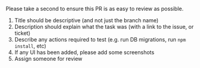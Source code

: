 Please take a second to ensure this PR is as easy to review as possible.

1. Title should be descriptive (and not just the branch name)
2. Description should explain what the task was (with a link to the issue, or ticket)
3. Describe any actions required to test (e.g. run DB migrations, run `npm install`, etc)
4. If any UI has been added, please add some screenshots
5. Assign someone for review
